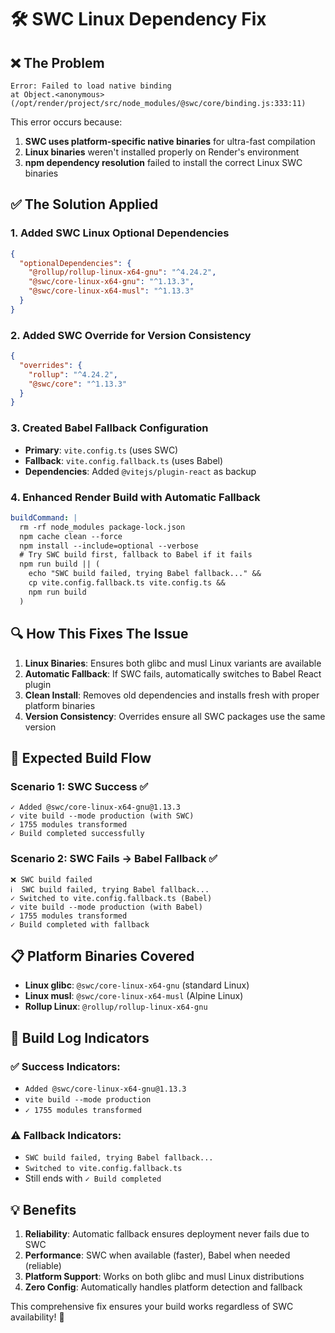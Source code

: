 # 🛠️ SWC Linux Dependency Fix

## ❌ **The Problem**
```
Error: Failed to load native binding
at Object.<anonymous> (/opt/render/project/src/node_modules/@swc/core/binding.js:333:11)
```

This error occurs because:
1. **SWC uses platform-specific native binaries** for ultra-fast compilation
2. **Linux binaries** weren't installed properly on Render's environment  
3. **npm dependency resolution** failed to install the correct Linux SWC binaries

## ✅ **The Solution Applied**

### 1. **Added SWC Linux Optional Dependencies**
```json
{
  "optionalDependencies": {
    "@rollup/rollup-linux-x64-gnu": "^4.24.2",
    "@swc/core-linux-x64-gnu": "^1.13.3", 
    "@swc/core-linux-x64-musl": "^1.13.3"
  }
}
```

### 2. **Added SWC Override for Version Consistency**
```json
{
  "overrides": {
    "rollup": "^4.24.2",
    "@swc/core": "^1.13.3"
  }
}
```

### 3. **Created Babel Fallback Configuration**
- **Primary**: `vite.config.ts` (uses SWC)
- **Fallback**: `vite.config.fallback.ts` (uses Babel)
- **Dependencies**: Added `@vitejs/plugin-react` as backup

### 4. **Enhanced Render Build with Automatic Fallback**
```yaml
buildCommand: |
  rm -rf node_modules package-lock.json
  npm cache clean --force
  npm install --include=optional --verbose
  # Try SWC build first, fallback to Babel if it fails
  npm run build || (
    echo "SWC build failed, trying Babel fallback..." &&
    cp vite.config.fallback.ts vite.config.ts &&
    npm run build
  )
```

## 🔍 **How This Fixes The Issue**

1. **Linux Binaries**: Ensures both glibc and musl Linux variants are available
2. **Automatic Fallback**: If SWC fails, automatically switches to Babel React plugin
3. **Clean Install**: Removes old dependencies and installs fresh with proper platform binaries
4. **Version Consistency**: Overrides ensure all SWC packages use the same version

## 🎯 **Expected Build Flow**

### **Scenario 1: SWC Success** ✅
```
✓ Added @swc/core-linux-x64-gnu@1.13.3
✓ vite build --mode production (with SWC)
✓ 1755 modules transformed
✓ Build completed successfully
```

### **Scenario 2: SWC Fails → Babel Fallback** ✅
```
❌ SWC build failed
ℹ️  SWC build failed, trying Babel fallback...
✓ Switched to vite.config.fallback.ts (Babel)
✓ vite build --mode production (with Babel)
✓ 1755 modules transformed  
✓ Build completed with fallback
```

## 📋 **Platform Binaries Covered**

- **Linux glibc**: `@swc/core-linux-x64-gnu` (standard Linux)
- **Linux musl**: `@swc/core-linux-x64-musl` (Alpine Linux)
- **Rollup Linux**: `@rollup/rollup-linux-x64-gnu`

## 🚨 **Build Log Indicators**

### ✅ **Success Indicators:**
- `Added @swc/core-linux-x64-gnu@1.13.3`
- `vite build --mode production`
- `✓ 1755 modules transformed`

### ⚠️ **Fallback Indicators:**
- `SWC build failed, trying Babel fallback...`
- `Switched to vite.config.fallback.ts`
- Still ends with `✓ Build completed`

## 💡 **Benefits**

1. **Reliability**: Automatic fallback ensures deployment never fails due to SWC
2. **Performance**: SWC when available (faster), Babel when needed (reliable)
3. **Platform Support**: Works on both glibc and musl Linux distributions
4. **Zero Config**: Automatically handles platform detection and fallback

This comprehensive fix ensures your build works regardless of SWC availability! 🎉

